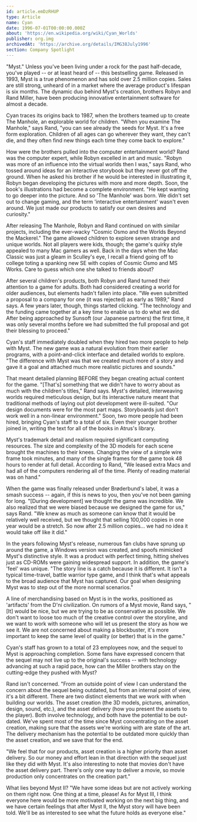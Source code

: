 ```yaml
---
id: article.emDzRHUP
type: Article
name: Cyan
date: 1996-07-01T00:00:00.000Z
about: 'https://en.wikipedia.org/wiki/Cyan_Worlds'
publisher: org.img
archivedAt: 'https://archive.org/details/IMG38July1996'
section: Company Spotlight
---
```

"Myst." Unless you've been living under a rock for the past half-decade, you've played -- or at least heard of -- this bestselling game. Released in 1993, Myst is a true phenomenon and has sold over 2.5 million copies. Sales are still strong, unheard of in a market where the average product's lifespan is six months. The dynamic duo behind Myst's creation, brothers Robyn and Rand Miller, have been producing innovative entertainment software for almost a decade.

Cyan traces its origins back to 1987, when the brothers teamed up to create The Manhole, an explorable world for children. "When you examine The Manhole," says Rand, "you can see already the seeds for Myst. It's a free form exploration. Children of all ages can go wherever they want, they can't die, and they often find new things each time they come back to explore."

How were the brothers pulled into the computer entertainment world? Rand was the computer expert, while Robyn excelled in art and music. "Robyn was more of an influence into the virtual worlds then I was," says Rand, who tossed around ideas for an interactive storybook but they never got off the ground. When he asked his brother if he would be interested in illustrating it, Robyn began developing the pictures with more and more depth. Soon, the book's illustrations had become a complete environment. "He kept wanting to go deeper into the picture. And so 'The Manhole' was born. We didn't set out to change gaming, and the term 'interactive entertainment' wasn't even around. We just made our products to satisfy our own desires and curiosity."

After releasing The Manhole, Robyn and Rand continued on with similar projects, including the ever-wacky "Cosmic Osmo and the Worlds Beyond the Mackerel." The game allowed children to explore seven strange and unique worlds. Not all players were kids, though; the game's quirky style appealed to many Mac gamers as well. Back in the days when the Mac Classic was just a gleam in Sculley's eye, I recall a friend going off to college toting a spanking new SE with copies of Cosmic Osmo and MS Works. Care to guess which one she talked to friends about?

After several children's products, both Robyn and Rand turned their attention to a game for adults. Both had considered creating a world for older audiences, but elements hadn't fallen into place. "We even submitted a proposal to a company for one (it was rejected) as early as 1989," Rand says. A few years later, though, things started clicking. "The technology and the funding came together at a key time to enable us to do what we did. After being approached by Sunsoft (our Japanese partners) the first time, it was only several months before we had submitted the full proposal and got their blessing to proceed."

Cyan's staff immediately doubled when they hired two more people to help with Myst. The new game was a natural evolution from their earlier programs, with a point-and-click interface and detailed worlds to explore. "The difference with Myst was that we created much more of a story and gave it a goal and attached much more realistic pictures and sounds."

That meant detailed planning BEFORE they began creating actual content for the game. "[That's] something that we didn't have to worry about as much with the children's titles," Rand says. Myst's detailed, interweaving worlds required meticulous design, but its interactive nature meant that traditional methods of laying out plot development were ill-suited. "Our design documents were for the most part maps. Storyboards just don't work well in a non-linear environment." Soon, two more people had been hired, bringing Cyan's staff to a total of six. Even their younger brother joined in, writing the text for all of the books in Atrus's library.

Myst's trademark detail and realism required significant computing resources. The size and complexity of the 3D models for each scene brought the machines to their knees. Changing the view of a simple wire frame took minutes, and many of the single frames for the game took 48 hours to render at full detail. According to Rand, "We leased extra Macs and had all of the computers rendering all of the time. Plenty of reading material was on hand."

When the game was finally released under Brøderbund's label, it was a smash success -- again, if this is news to you, then you've not been gaming for long. <g> "[During development] we thought the game was incredible. We also realized that we were biased because we designed the game for us," says Rand. "We knew as much as someone can know that it would be relatively well received, but we thought that selling 100,000 copies in one year would be a stretch. So now after 2.5 million copies... we had no idea it would take off like it did."

In the years following Myst's release, numerous fan clubs have sprung up around the game, a Windows version was created, and spoofs mimicked Myst's distinctive style. It was a product with perfect timing, hitting shelves just as CD-ROMs were gaining widespread support. In addition, the game's 'feel' was unique. "The story line is a catch because it is different. It isn't a typical time-travel, battle warrior type game, and I think that's what appeals to the broad audience that Myst has captured. Our goal when designing Myst was to step out of the more normal scenarios."

A line of merchandising based on Myst is in the works, positioned as 'artifacts' from the D'ni civilization. On rumors of a Myst movie, Rand says, "[It] would be nice, but we are trying to be as conservative as possible. We don't want to loose too much of the creative control over the storyline, and we want to work with someone who will let us present the story as how we see it. We are not concerned about making a blockbuster, it's more important to keep the same level of quality (or better) that is in the game."

Cyan's staff has grown to a total of 23 employees now, and the sequel to Myst is approaching completion. Some fans have expressed concern that the sequel may not live up to the original's success -- with technology advancing at such a rapid pace, how can the Miller brothers stay on the cutting-edge they pushed with Myst?

Rand isn't concerned. "From an outside point of view I can understand the concern about the sequel being outdated, but from an internal point of view, it's a bit different. There are two distinct elements that we work with when building our worlds. The asset creation (the 3D models, pictures, animation, design, sound, etc.), and the asset delivery (how you present the assets to the player). Both involve technology, and both have the potential to be out-dated. We've spent most of the time since Myst concentrating on the asset creation, making sure that the assets we're working with are state of the art. The delivery mechanism has the potential to be outdated more quickly than the asset creation, and we save that for the end. 

"We feel that for our products, asset creation is a higher priority than asset delivery. So our money and effort lean in that direction with the sequel just like they did with Myst. It's also interesting to note that movies don't have the asset delivery part. There's only one way to deliver a movie, so movie production only concentrates on the creation part."

What lies beyond Myst II? "We have some ideas but are not actively working on them right now. One thing at a time, please! As for Myst III, I think everyone here would be more motivated working on the next big thing, and we have certain feelings that after Myst II, the Myst story will have been told. We'll be as interested to see what the future holds as everyone else."

